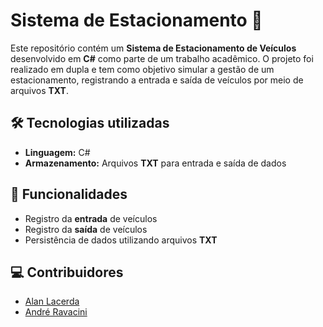 # Sistema de Estacionamento 🚗

Este repositório contém um **Sistema de Estacionamento de Veículos** desenvolvido em **C#** como parte de um trabalho acadêmico. O projeto foi realizado em dupla e tem como objetivo simular a gestão de um estacionamento, registrando a entrada e saída de veículos por meio de arquivos **TXT**.

## 🛠 Tecnologias utilizadas
- **Linguagem:** C#  
- **Armazenamento:** Arquivos **TXT** para entrada e saída de dados  

## 📌 Funcionalidades
- Registro da **entrada** de veículos  
- Registro da **saída** de veículos  
- Persistência de dados utilizando arquivos **TXT**


## 💻 Contribuidores
- [Alan Lacerda](https://github.com/alanrantes)  
- [André Ravacini](https://github.com/AndreRavacini)


